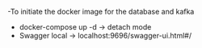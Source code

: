 -To initiate the docker image for the database and kafka

- docker-compose up -d -> detach mode
- Swagger local -> localhost:9696/swagger-ui.html#/